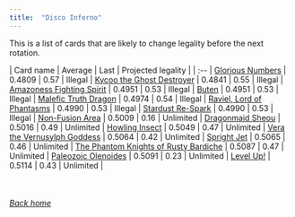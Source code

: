 ```yaml
---
title:  "Disco Inferno"
---
```


This is a list of cards that are likely to change legality before the next rotation.

| Card name | Average | Last | Projected legality |
| :-- |
[Glorious Numbers](https://db.ygoprodeck.com/card/?search=Glorious%20Numbers) | 0.4809 | 0.57 | Illegal |
[Kycoo the Ghost Destroyer](https://db.ygoprodeck.com/card/?search=Kycoo%20the%20Ghost%20Destroyer) | 0.4841 | 0.55 | Illegal |
[Amazoness Fighting Spirit](https://db.ygoprodeck.com/card/?search=Amazoness%20Fighting%20Spirit) | 0.4951 | 0.53 | Illegal |
[Buten](https://db.ygoprodeck.com/card/?search=Buten) | 0.4951 | 0.53 | Illegal |
[Malefic Truth Dragon](https://db.ygoprodeck.com/card/?search=Malefic%20Truth%20Dragon) | 0.4974 | 0.54 | Illegal |
[Raviel, Lord of Phantasms](https://db.ygoprodeck.com/card/?search=Raviel,%20Lord%20of%20Phantasms) | 0.4990 | 0.53 | Illegal |
[Stardust Re-Spark](https://db.ygoprodeck.com/card/?search=Stardust%20Re-Spark) | 0.4990 | 0.53 | Illegal |
[Non-Fusion Area](https://db.ygoprodeck.com/card/?search=Non-Fusion%20Area) | 0.5009 | 0.16 | Unlimited |
[Dragonmaid Sheou](https://db.ygoprodeck.com/card/?search=Dragonmaid%20Sheou) | 0.5016 | 0.49 | Unlimited |
[Howling Insect](https://db.ygoprodeck.com/card/?search=Howling%20Insect) | 0.5049 | 0.47 | Unlimited |
[Vera the Vernusylph Goddess](https://db.ygoprodeck.com/card/?search=Vera%20the%20Vernusylph%20Goddess) | 0.5064 | 0.42 | Unlimited |
[Spright Jet](https://db.ygoprodeck.com/card/?search=Spright%20Jet) | 0.5065 | 0.46 | Unlimited |
[The Phantom Knights of Rusty Bardiche](https://db.ygoprodeck.com/card/?search=The%20Phantom%20Knights%20of%20Rusty%20Bardiche) | 0.5087 | 0.47 | Unlimited |
[Paleozoic Olenoides](https://db.ygoprodeck.com/card/?search=Paleozoic%20Olenoides) | 0.5091 | 0.23 | Unlimited |
[Level Up!](https://db.ygoprodeck.com/card/?search=Level%20Up!) | 0.5114 | 0.43 | Unlimited |

<br>

###### [Back home](index)